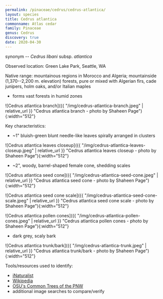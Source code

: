 ```yaml
---
permalink: /pinaceae/cedrus/cedrus-atlantica/
layout: species
title: Cedrus atlantica
commonname: Atlas cedar
family: Pinaceae
genus: Cedrus
discovery: true
date: 2020-04-30
---
```


synonym -- *Cedrus libani* subsp. *atlantica*

Observed location: Green Lake Park, Seattle, WA

Native range: mountainous regions in Morocco and Algeria; mountainside (1,370--2,200 m. elevation) forests, pure or mixed with Algerian firs, cade junipers, holm oaks, and/or Italian maples
  - forms vast forests in humid zones

![Cedrus atlantica branch]({{ "/img/cedrus-atlantica-branch.jpeg" | relative_url }} "Cedrus atlantica branch - photo by Shaheen Page"){:width="512"}

Key characteristics:
  - ~1" bluish-green blunt needle-like leaves spirally arranged in clusters

![Cedrus atlantica leaves closeup]({{ "/img/cedrus-atlantica-leaves-closeup.jpeg" | relative_url }} "Cedrus atlantica leaves closeup - photo by Shaheen Page"){:width="512"}

  - ~2", woody, barrel-shaped female cone, shedding scales

![Cedrus atlantica seed cone]({{ "/img/cedrus-atlantica-seed-cone.jpeg" | relative_url }} "Cedrus atlantica seed cone - photo by Shaheen Page"){:width="512"}

![Cedrus atlantica seed cone scale]({{ "/img/cedrus-atlantica-seed-cone-scale.jpeg" | relative_url }} "Cedrus atlantica seed cone scale - photo by Shaheen Page"){:width="512"}

![Cedrus atlantica pollen cones]({{ "/img/cedrus-atlantica-pollen-cones.jpeg" | relative_url }} "Cedrus atlantica pollen cones - photo by Shaheen Page"){:width="512"}

  - dark grey, scaly bark

![Cedrus atlantica trunk/bark]({{ "/img/cedrus-atlantica-trunk.jpeg" | relative_url }} "Cedrus atlantica trunk/bark - photo by Shaheen Page"){:width="512"}


Tools/resources used to identify:
  - [iNaturalist](https://www.inaturalist.org/taxa/136234-Cedrus-atlantica)
  - [Wikipedia](https://en.wikipedia.org/wiki/Cedrus_atlantica)
  - [OSU's Common Trees of the PNW](https://oregonstate.edu/trees/conifer_genera/true_cedar.html)
  - additional image searches to compare/verify
